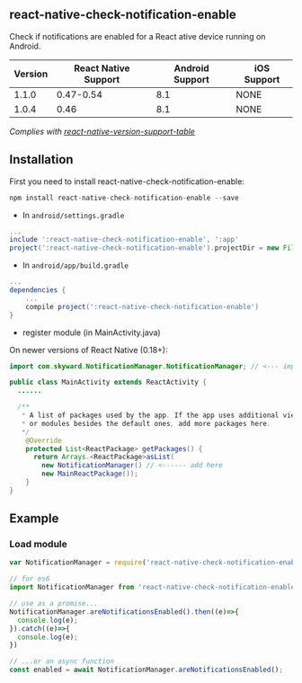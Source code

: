 ## react-native-check-notification-enable
Check if notifications are enabled for a React ative device running on Android.

| Version | React Native Support | Android Support | iOS Support |
|---|---|---|---|
| 1.1.0 | 0.47-0.54 | 8.1 | NONE |
| 1.0.4 | 0.46 | 8.1 | NONE |

*Complies with [react-native-version-support-table](https://github.com/dangnelson/react-native-version-support-table)*

## Installation

First you need to install react-native-check-notification-enable:

```javascript
npm install react-native-check-notification-enable --save
```

* In `android/settings.gradle`

```gradle
...
include ':react-native-check-notification-enable', ':app'
project(':react-native-check-notification-enable').projectDir = new File(rootProject.projectDir, '../node_modules/react-native-check-notification-enable/android')
```

* In `android/app/build.gradle`

```gradle
...
dependencies {
    ...
    compile project(':react-native-check-notification-enable')
}
```

* register module (in MainActivity.java)

On newer versions of React Native (0.18+):

```java
import com.skyward.NotificationManager.NotificationManager; // <--- import

public class MainActivity extends ReactActivity {
  ......

  /**
   * A list of packages used by the app. If the app uses additional views
   * or modules besides the default ones, add more packages here.
   */
    @Override
    protected List<ReactPackage> getPackages() {
      return Arrays.<ReactPackage>asList(
        new NotificationManager() // <------ add here
        new MainReactPackage());
    }
}
```

## Example

### Load module
```javascript
var NotificationManager = require('react-native-check-notification-enable');
```

```javascript
// for es6
import NotificationManager from 'react-native-check-notification-enable'

// use as a promise...
NotificationManager.areNotificationsEnabled().then((e)=>{
  console.log(e);
}).catch((e)=>{
  console.log(e);
})

// ...or an async function
const enabled = await NotificationManager.areNotificationsEnabled();
```